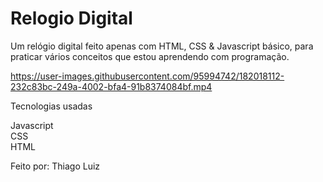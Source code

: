 # Relogio Digital
Um relógio digital feito apenas com HTML, CSS &amp; Javascript básico, para praticar vários conceitos que estou aprendendo com programação.

https://user-images.githubusercontent.com/95994742/182018112-232c83bc-249a-4002-bfa4-91b8374084bf.mp4

Tecnologias usadas

Javascript <br>
CSS <br>
HTML

Feito por: Thiago Luiz
